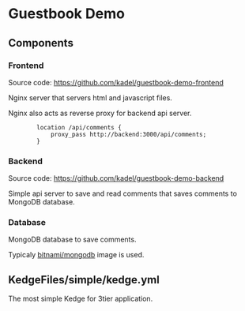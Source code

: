 # Guestbook Demo

## Components

### Frontend

Source code: https://github.com/kadel/guestbook-demo-frontend

Nginx server that servers html and javascript files.

Nginx also acts as reverse proxy for backend api server.


```
        location /api/comments {
            proxy_pass http://backend:3000/api/comments;
        }
```

### Backend

Source code: https://github.com/kadel/guestbook-demo-backend

Simple api server to save and read comments that saves comments to MongoDB database.


### Database

MongoDB database to save comments.

Typicaly [bitnami/mongodb](https://hub.docker.com/r/bitnami/mongodb/tags/) image is used.



## KedgeFiles/simple/kedge.yml

The most simple Kedge for 3tier application.
